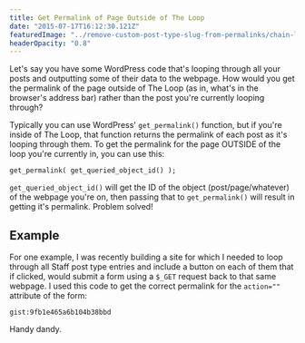 ```yaml
---
title: Get Permalink of Page Outside of The Loop
date: "2015-07-17T16:12:30.121Z"
featuredImage: "../remove-custom-post-type-slug-from-permalinks/chain-link-fence.jpg"
headerOpacity: "0.8"
---
```


Let's say you have some WordPress code that's looping through all your posts and outputting some of their data to the webpage. How would you get the permalink of the page outside of The Loop (as in, what's in the browser's address bar) rather than the post you're currently looping through?

Typically you can use WordPress' `get_permalink()` function, but if you're inside of The Loop, that function returns the permalink of each post as it's looping through them. To get the permalink for the page OUTSIDE of the loop you're currently in, you can use this:

```
get_permalink( get_queried_object_id() );
```

`get_queried_object_id()` will get the ID of the object (post/page/whatever) of the webpage you're on, then passing that to `get_permalink()` will result in getting it's permalink. Problem solved!

## Example

For one example, I was recently building a site for which I needed to loop through all Staff post type entries and include a button on each of them that if clicked, would submit a form using a `$_GET` request back to that same webpage. I used this code to get the correct permalink for the `action=""` attribute of the form:

`gist:9fb1e465a6b104b38bbd`

Handy dandy.
